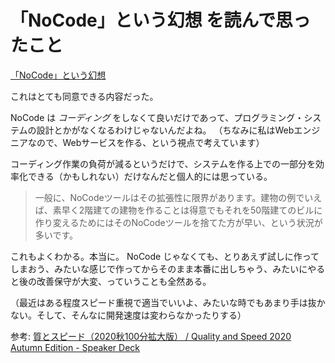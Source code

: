 # 「NoCode」という幻想 を読んで思ったこと

[「NoCode」という幻想](https://note.com/jumpei_ikegami/n/n10e7cbe2e764)

これはとても同意できる内容だった。

NoCode は *コーディング* をしなくて良いだけであって、プログラミング・システムの設計とかがなくなるわけじゃないんだよね。
（ちなみに私はWebエンジニアなので、Webサービスを作る、という視点で考えています）

コーディング作業の負荷が減るというだけで、システムを作る上での一部分を効率化できる（かもしれない）だけなんだと個人的には思っている。


> 一般に、NoCodeツールはその拡張性に限界があります。建物の例でいえば、素早く2階建ての建物を作ることは得意でもそれを50階建てのビルに作り変えるためにはそのNoCodeツールを捨てた方が早い、という状況が多いです。

これもよくわかる。本当に。
NoCode じゃなくても、とりあえず試しに作ってしまおう、みたいな感じで作ってからそのまま本番に出しちゃう、みたいにやると後の改善保守が大変、っていうことも全然ある。

（最近はある程度スピード重視で適当でいいよ、みたいな時でもあまり手は抜かない。そして、そんなに開発速度は変わらなかったりする）


参考: [質とスピード（2020秋100分拡大版） / Quality and Speed 2020 Autumn Edition - Speaker Deck](https://speakerdeck.com/twada/quality-and-speed-2020-autumn-edition)